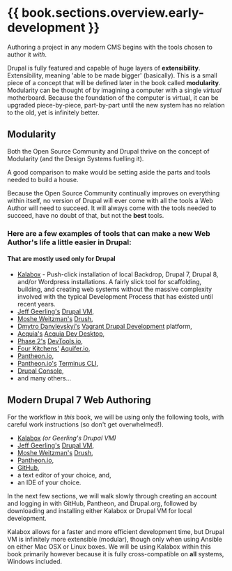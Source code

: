 # {{ book.sections.overview.early-development }}

Authoring a project in any modern CMS begins with the tools chosen to author it *with*.

Drupal is fully featured and capable of huge layers of **extensibility**. Extensibility, meaning 'able to be made bigger' (basically). This is a small piece of a concept that will be defined later in the book called **modularity**. Modularity can be thought of by imagining a computer with a single *virtual* motherboard. Because the foundation of the computer is virtual, it can be upgraded piece-by-piece, part-by-part until the new system has no relation to the old, yet is infinitely better.

## Modularity

Both the Open Source Community and Drupal thrive on the concept of Modularity (and the Design Systems fuelling it).

A good comparison to make would be setting aside the parts and tools needed to build a house.

Because the Open Source Community continually improves on everything within itself, no version of Drupal will ever come with all the tools a Web Author will need to succeed. It will always come with the tools needed to succeed, have no doubt of that, but not the **best** tools.

### Here are a few examples of tools that can make a new Web Author's life a little easier in Drupal:
#### That are mostly used only for Drupal
* [Kalabox](http://www.kalabox.io/ "Kalabox") - Push-click installation of local Backdrop, Drupal 7, Drupal 8, and/or Wordpress installations. A fairly slick tool for scaffolding, building, and creating web systems without the massive complexity involved with the typical Development Process that has existed until recent years.
* [Jeff Geerling's](http://jeffgeerling.com/ "Jeff Geerling's Website") [Drupal VM](http://www.drupalvm.com "Drupal VM"),
* [Moshe Weitzman's](https://www.drupal.org/u/moshe-weitzman "Moshe Weitzman's Website") [Drush](https://github.com/drush-ops/drush "Drush"),
* [Dmytro Danylevskyi's](http://dmytro.danylevskyi.com/ "Dmytro Danylevskyi's Website") [Vagrant Drupal Development](http://www.drupalvm.com "Vagrant Drupal Development") platform,
* [Acquia's](https://www.acquia.com/ "Acquia's Website") [Acquia Dev Desktop](https://www.acquia.com/downloads "Acquia Dev Desktop"),
* [Phase 2's](https://www.phase2technology.com "Phase 2's Website") [DevTools.io](http://phase2.github.io/devtools/ "DevTools.io"),
* [Four Kitchens'](http://fourkitchens.com/ "Four Kitchens") [Aquifer.io](http://aquifer.io/ "DevTools CLI"),
* [Pantheon.io](https://pantheon.io/ "Pantheon.io'"),
* [Pantheon.io's](https://pantheon.io/ "Pantheon.io'") [Terminus CLI](https://pantheon.io/docs/terminus/ "Terminus CLI"),
* [Drupal Console](https://drupalconsole.com/ "Drupal Console"),
 * and many others...

## Modern Drupal 7 Web Authoring

For the workflow in *this* book, we will be using only the following tools, with careful work instructions (so don't get overwhelmed!).

* [Kalabox](http://www.kalabox.io/ "Kalabox") *(or Geerling's Drupal VM)*
* [Jeff Geerling's](http://jeffgeerling.com/ "Jeff Geerling's Website") [Drupal VM](http://www.drupalvm.com "Drupal VM"),
* [Moshe Weitzman's](https://www.drupal.org/u/moshe-weitzman "Moshe Weitzman's Website") [Drush](https://github.com/drush-ops/drush "Drush"),
* [Pantheon.io](https://pantheon.io/ "Pantheon.io'"),
* [GitHub](https://github.com/ "GitHub"),
* a text editor of your choice, and,
* an IDE of your choice.

In the next few sections, we will walk slowly through creating an account and logging in with GitHub, Pantheon, and Drupal.org, followed by downloading and installing either Kalabox or Drupal VM for local development.

Kalabox allows for a faster and more efficient development time, but Drupal VM is infinitely more extensible (modular), though only when using Ansible on either Mac OSX or Linux boxes. We will be using Kalabox within this book primarily however because it is fully cross-compatible on **all** systems, Windows included.
